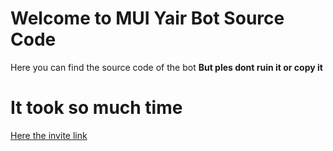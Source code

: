 # Welcome to MUI Yair Bot Source Code

Here you can find the source code of the bot
**But ples dont ruin it or copy it**

# It took so much time

[Here the invite link]()
